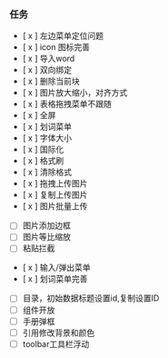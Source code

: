 ### 任务
- [ x ] 左边菜单定位问题
- [ x ] icon 图标完善
- [ x ] 导入word
- [ x ] 双向绑定
- [ x ] 删除当前块
- [ x ] 图片放大缩小，对齐方式
- [ x ] 表格拖拽菜单不跟随
- [ x ] 全屏
- [ x ] 划词菜单
- [ x ] 字体大小
- [ x ] 国际化
- [ x ] 格式刷
- [ x ] 清除格式
- [ x ] 拖拽上传图片
- [ x ] 复制上传图片
- [ x ] 图片批量上传
- [ ] 图片添加边框
- [ ] 图片等比缩放
- [ ] 粘贴拦截
- [ x ] 输入/弹出菜单
- [ x ] 划词菜单完善
- [ ] 目录，初始数据标题设置id,复制设置ID
- [ ] 组件开放
- [ ] 手册弹框
- [ ] 引用修改背景和颜色
- [ ] toolbar工具栏浮动
